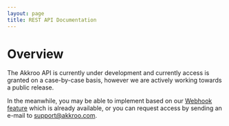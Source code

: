 ```yaml
---
layout: page
title: REST API Documentation
---
```



# Overview

The Akkroo API is currently under development and currently access is granted on
a case-by-case basis, however we are actively working towards a public release.

In the meanwhile, you may be able to implement based on our
[Webhook feature](/webhooks) which is already available, or you can request
access by sending an e-mail to [support@akkroo.com](mailto:support@akkroo.com).
